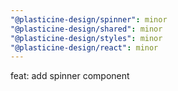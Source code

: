 ```yaml
---
"@plasticine-design/spinner": minor
"@plasticine-design/shared": minor
"@plasticine-design/styles": minor
"@plasticine-design/react": minor
---
```


feat: add spinner component
